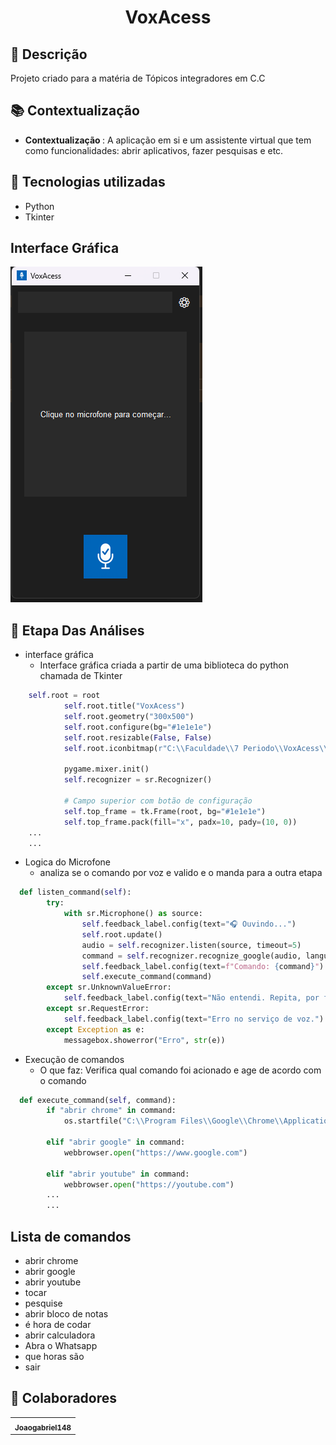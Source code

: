 <h1 align="center"> VoxAcess</h1>

## :memo: Descrição
Projeto criado para a matéria de Tópicos integradores em C.C

## :books: Contextualização
* <b>Contextualização </b>: A aplicação em si e um assistente virtual que tem como funcionalidades: abrir aplicativos, fazer pesquisas e etc.

## :wrench: Tecnologias utilizadas
* Python
* Tkinter

## Interface Gráfica
<img src='img\Captura de tela 2025-06-08 193853.png'>

## :game_die: Etapa Das Análises
- interface gráfica
  - Interface gráfica criada a partir de uma biblioteca do python chamada de Tkinter
  
```python
    self.root = root
            self.root.title("VoxAcess")
            self.root.geometry("300x500")
            self.root.configure(bg="#1e1e1e")
            self.root.resizable(False, False)
            self.root.iconbitmap(r"C:\\Faculdade\\7 Periodo\\VoxAcess\\img\\VoxAcessimg.ico")

            pygame.mixer.init()
            self.recognizer = sr.Recognizer()
             
            # Campo superior com botão de configuração
            self.top_frame = tk.Frame(root, bg="#1e1e1e")
            self.top_frame.pack(fill="x", padx=10, pady=(10, 0))
    ...
    ...
```

- Logica do Microfone
  - analiza se o comando por voz e valido e o manda para a outra etapa
  
```python
  def listen_command(self):
        try:
            with sr.Microphone() as source:
                self.feedback_label.config(text="🎧 Ouvindo...")
                self.root.update()
                audio = self.recognizer.listen(source, timeout=5)
                command = self.recognizer.recognize_google(audio, language="pt-BR").lower()
                self.feedback_label.config(text=f"Comando: {command}")
                self.execute_command(command)
        except sr.UnknownValueError:
            self.feedback_label.config(text="Não entendi. Repita, por favor.")
        except sr.RequestError:
            self.feedback_label.config(text="Erro no serviço de voz.")
        except Exception as e:
            messagebox.showerror("Erro", str(e))
```
- Execução de comandos
  - O que faz: Verifica qual comando foi acionado e age de acordo com o comando
  
```python
  def execute_command(self, command):
        if "abrir chrome" in command:
            os.startfile("C:\\Program Files\\Google\\Chrome\\Application\\chrome.exe")

        elif "abrir google" in command:
            webbrowser.open("https://www.google.com")

        elif "abrir youtube" in command:
            webbrowser.open("https://youtube.com")
        ...
        ...
```
## Lista de comandos
* abrir chrome
* abrir google
* abrir youtube
* tocar
* pesquise
* abrir bloco de notas
* é hora de codar
* abrir calculadora
* Abra o Whatsapp
* que horas são
* sair


## :handshake: Colaboradores
<table>
  <tr>
    <td align="center">
      <a href="https://github.com/Joaogabriel148">
        <sub>
          <b>Joaogabriel148</b>
        </sub>
      </a>
    </td>
  </tr>
</table>